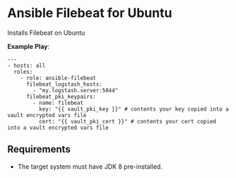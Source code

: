 Ansible Filebeat for Ubuntu
==

Installs Filebeat on Ubuntu

**Example Play**:
```
---
- hosts: all
  roles:
    - role: ansible-filebeat
      filebeat_logstash_hosts:
        - "my.logstash.server:5044"
      filebeat_pki_keypairs:
        - name: filebeat
          key: "{{ vault_pki_key }}" # contents your key copied into a vault encrypted vars file
          cert: "{{ vault_pki_cert }}" # contents your cert copied into a vault encrypted vars file
```

Requirements
------------
* The target system must have JDK 8 pre-installed.
